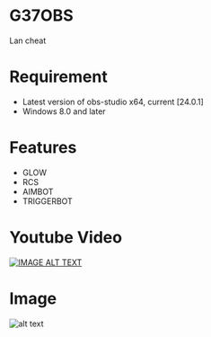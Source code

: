 # G37OBS
Lan cheat

# Requirement
* Latest version of obs-studio x64, current [24.0.1]
* Windows 8.0 and later

# Features
* GLOW
* RCS
* AIMBOT
* TRIGGERBOT

# Youtube Video
[![IMAGE ALT TEXT](https://i.ytimg.com/vi/HlUdNrAy_pc/maxresdefault.jpg)](https://www.youtube.com/watch?v=HlUdNrAy_pc "G37OBS - LANHACK")

# Image
![alt text](https://i.imgur.com/HUNElpi.png)
